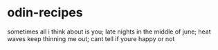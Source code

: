 # odin-recipes
sometimes all i think about is you;
late nights in the middle of june;
heat waves keep thinning me out;
cant tell if youre happy or not